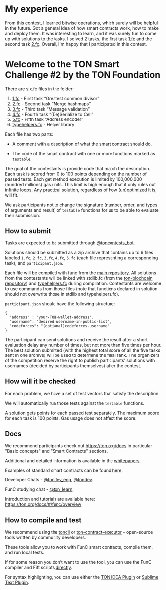 # My experience

From this contest, I learned bitwise operations, which surely will be helpful in the future. Got a general idea of how smart contracts work, how to make and deploy them. It was interesting to learn, and it was surely fun to come up with solutions to the tasks. I solved 2 tasks, the first task [1.fc](1.fc) and the second task [2.fc](2.fc). Overall, I'm happy that I participated in this contest.

# Welcome to the TON Smart Challenge #2 by the TON Foundation

There are six.fc files in the folder:
1. [1.fc](1.fc) - First task “Greatest common divisor”
2. [2.fc](2.fc) - Second task “Merge hashmaps”
3. [3.fc](3.fc) - Third task “Message validation”
4. [4.fc](4.fc) - Fourth task “(De)Serialize to Cell”
5. [5.fc](5.fc) - Fifth task “Address encoder”
6. [typehelpers.fc](typehelpers.fc) - Helper library

Each file has two parts:

* A comment with a description of what the smart contract should do.

* The code of the smart contract with one or more functions marked as `testable`.

The goal of the contestants is provide code that match the description. Each task is scored from 0 to 100 points depending on the number of passed tests. Each get method execution is limited by 100,000,000 (hundred millions) gas units. This limit is high enough that it only rules out infinite loops. Any practical solution, regardless of how (un)optimized it is, will fit.

We ask participants not to change the signature (number, order, and types of arguments and result) of `testable` functions for us to be able to evaluate their submission.

## How to submit

Tasks are expected to be submitted through [@toncontests_bot](https://t.me/toncontests_bot).

Solutions should be submitted as a zip archive that contains up to 6 files labeled `1.fc`, `2.fc`, `3.fc`, `4.fc`, `5.fc` (each file representing a corresponding task), and `participant.json`. 

Each file will be compiled with func from the [main repository](https://github.com/ton-blockchain/ton/tree/master/crypto/func). 
All solutions from the contestants will be linked with stdlib.fc (from the [ton-blochcain repository](https://github.com/ton-blockchain/ton/blob/master/crypto/smartcont/stdlib.fc)) and [typehelpers.fc](typehelpers.fc) during compilation. Contestants are welcome to use commands from those files (note that functions declared in solution should not overwrite those in stdlib and typehelpers.fc).

`participant.json` should have the following structure:
```
{
  "address" : "your-TON-wallet-address", 
  "username": "desired-username-in-public-list",
  "codeforces": "(optional)codeforces-username"
}
```

The participant can send solutions and receive the result after a short evaluation delay any number of times, but not more than five times per hour. The best solution submitted (with the highest total score of all the five tasks sent in one archive) will be used to determine the final rank. The organizers of the competition reserve the right to publish participants’ solutions with usernames (decided by participants themselves) after the contest.

## How will it be checked

For each problem, we have a set of test vectors that satisfy the description.

We will automatically run those tests against the `testable` functions. 

A solution gets points for each passed test separately. The maximum score for each task is 100 points. Gas usage does not affect the score.


## Docs

We recommend participants check out https://ton.org/docs in particular "Basic concepts" and "Smart Contracts" sections. 

Additional and detailed information is available in the [whitepapers](https://ton.org/docs/#/docs).

Examples of standard smart contracts can be found [here](https://github.com/ton-blockchain/ton/tree/master/crypto/smartcont).

Developer Chats - [@tondev_eng](https://t.me/tondev_eng), [@tondev](https://t.me/tondev).

FunC studying chat - [@ton_learn](https://t.me/ton_learn).

Introduction and tutorials are available here: https://ton.org/docs/#/func/overview

## How to compile and test

We recommend using the [toncli](https://github.com/disintar/toncli) or [ton-contract-executor](https://github.com/Naltox/ton-contract-executor) - open-source tools written by community developers.

These tools allow you to work with FunC smart contracts, compile them, and run local tests.

If for some reason you don’t want to use the tool, you can use the FunC compiler and Fift scripts [directly](https://ton.org/docs/#/smart-contracts/?id=func).

For syntax highlighting, you can use either the [TON IDEA Plugin](https://plugins.jetbrains.com/plugin/18541-ton-development) or [Sublime Text Plugin](https://github.com/savva425/func_plugin_sublimetext3).
